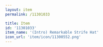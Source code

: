 ```yaml
---
layout: item
permalink: /11301033

title: Item
id: '11301033'
item_name: '(Intro) Remarkable Strife Hat'
icon_url: 'item/icon/11300552.png'
---
```

